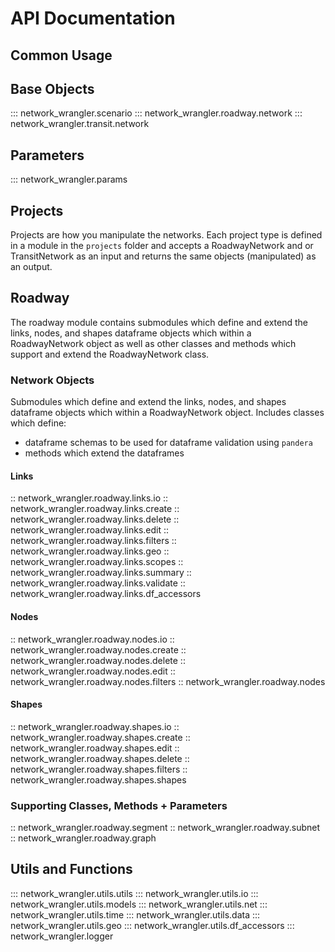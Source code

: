 # API Documentation

## Common Usage

## Base Objects

::: network_wrangler.scenario
::: network_wrangler.roadway.network
::: network_wrangler.transit.network

## Parameters

::: network_wrangler.params

## Projects

Projects are how you manipulate the networks. Each project type is defined in a module in the `projects` folder and accepts a RoadwayNetwork and or TransitNetwork as an input and returns the same objects (manipulated) as an output.  

## Roadway

The roadway module contains submodules which define and extend the links, nodes, and shapes dataframe objects which within a RoadwayNetwork object as well as other classes and methods which support and extend the RoadwayNetwork class.

### Network Objects

Submodules which define and extend the links, nodes, and shapes dataframe objects which within a RoadwayNetwork object.  Includes classes which define:

- dataframe schemas to be used for dataframe validation using `pandera`
- methods which extend the dataframes

#### Links

:: network_wrangler.roadway.links.io
:: network_wrangler.roadway.links.create
:: network_wrangler.roadway.links.delete
:: network_wrangler.roadway.links.edit
:: network_wrangler.roadway.links.filters
:: network_wrangler.roadway.links.geo
:: network_wrangler.roadway.links.scopes
:: network_wrangler.roadway.links.summary
:: network_wrangler.roadway.links.validate
:: network_wrangler.roadway.links.df_accessors

#### Nodes

:: network_wrangler.roadway.nodes.io
:: network_wrangler.roadway.nodes.create
:: network_wrangler.roadway.nodes.delete
:: network_wrangler.roadway.nodes.edit
:: network_wrangler.roadway.nodes.filters
:: network_wrangler.roadway.nodes
#### Shapes

:: network_wrangler.roadway.shapes.io
:: network_wrangler.roadway.shapes.create
:: network_wrangler.roadway.shapes.edit
:: network_wrangler.roadway.shapes.delete
:: network_wrangler.roadway.shapes.filters
:: network_wrangler.roadway.shapes.shapes

### Supporting Classes, Methods + Parameters

:: network_wrangler.roadway.segment
:: network_wrangler.roadway.subnet
:: network_wrangler.roadway.graph

## Utils and Functions

::: network_wrangler.utils.utils
::: network_wrangler.utils.io
::: network_wrangler.utils.models
::: network_wrangler.utils.net
::: network_wrangler.utils.time
::: network_wrangler.utils.data
::: network_wrangler.utils.geo
::: network_wrangler.utils.df_accessors
::: network_wrangler.logger
